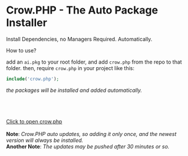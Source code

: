 # Crow.PHP - The Auto Package Installer
Install Dependencies, no Managers Required. Automatically.

How to use?

add an `ai.pkg` to your root folder, and add `crow.php` from the repo to that folder.
then, require `crow.php` in your project like this:
```PHP
include('crow.php');
```
*the packages will be installed and added automatically.*
<br><br><br><br><br>
[Click to open crow.php](https://github.com/chattybot0/crow.php/blob/main/crow.php)
<br><br>
**Note**: _Crow.PHP auto updates, so adding it only once, and the newest version will always be installed._
<br>
**Another Note**: _The updates may be pushed after 30 minutes or so._
